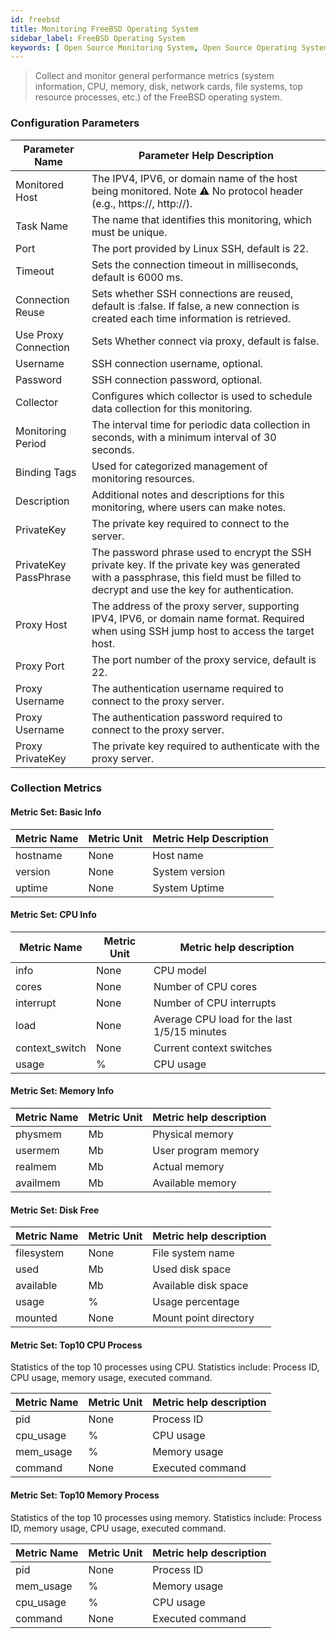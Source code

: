 ```yaml
---
id: freebsd
title: Monitoring FreeBSD Operating System
sidebar_label: FreeBSD Operating System
keywords: [ Open Source Monitoring System, Open Source Operating System Monitoring, FreeBSD Operating System Monitoring ]
---
```


> Collect and monitor general performance metrics (system information, CPU, memory, disk, network cards, file systems, top resource processes, etc.) of the FreeBSD operating system.

### Configuration Parameters

| Parameter Name        | Parameter Help Description                                                                                                                                                            |
|-----------------------|---------------------------------------------------------------------------------------------------------------------------------------------------------------------------------------|
| Monitored Host        | The IPV4, IPV6, or domain name of the host being monitored. Note ⚠️ No protocol header (e.g., https://, http://).                                                                     |
| Task Name             | The name that identifies this monitoring, which must be unique.                                                                                                                       |
| Port                  | The port provided by Linux SSH, default is 22.                                                                                                                                        |
| Timeout               | Sets the connection timeout in milliseconds, default is 6000 ms.                                                                                                                      |
| Connection Reuse      | Sets whether SSH connections are reused, default is :false. If false, a new connection is created each time information is retrieved.                                                 |
| Use Proxy Connection  | Sets Whether connect via proxy, default is false.                                                                                                                                     |
| Username              | SSH connection username, optional.                                                                                                                                                    |
| Password              | SSH connection password, optional.                                                                                                                                                    |
| Collector             | Configures which collector is used to schedule data collection for this monitoring.                                                                                                   |
| Monitoring Period     | The interval time for periodic data collection in seconds, with a minimum interval of 30 seconds.                                                                                     |
| Binding Tags          | Used for categorized management of monitoring resources.                                                                                                                              |
| Description           | Additional notes and descriptions for this monitoring, where users can make notes.                                                                                                    |
| PrivateKey            | The private key required to connect to the server.                                                                                                                                    |
| PrivateKey PassPhrase | The password phrase used to encrypt the SSH private key. If the private key was generated with a passphrase, this field must be filled to decrypt and use the key for authentication. |
| Proxy Host            | The address of the proxy server, supporting IPV4, IPV6, or domain name format. Required when using SSH jump host to access the target host.                                           |
| Proxy Port            | The port number of the proxy service, default is 22.                                                                                                                                  |
| Proxy Username        | The authentication username required to connect to the proxy server.                                                                                                                  |
| Proxy Username        | The authentication password required to connect to the proxy server.                                                                                                                  |
| Proxy PrivateKey      | The private key required to authenticate with the proxy server.                                                                                                                       |

### Collection Metrics

#### Metric Set: Basic Info

| Metric Name | Metric Unit | Metric Help Description |
|-------------|-------------|-------------------------|
| hostname    | None        | Host name               |
| version     | None        | System version          |
| uptime      | None        | System Uptime           |

#### Metric Set: CPU Info

|  Metric Name   | Metric Unit |           Metric help description            |
|----------------|-------------|----------------------------------------------|
| info           | None        | CPU model                                    |
| cores          | None        | Number of CPU cores                          |
| interrupt      | None        | Number of CPU interrupts                     |
| load           | None        | Average CPU load for the last 1/5/15 minutes |
| context_switch | None        | Current context switches                     |
| usage          | %           | CPU usage                                    |

#### Metric Set: Memory Info

| Metric Name | Metric Unit | Metric help description |
|-------------|-------------|-------------------------|
| physmem     | Mb          | Physical memory         |
| usermem     | Mb          | User program memory     |
| realmem     | Mb          | Actual memory           |
| availmem    | Mb          | Available memory        |

#### Metric Set: Disk Free

| Metric Name | Metric Unit | Metric help description |
|-------------|-------------|-------------------------|
| filesystem  | None        | File system name        |
| used        | Mb          | Used disk space         |
| available   | Mb          | Available disk space    |
| usage       | %           | Usage percentage        |
| mounted     | None        | Mount point directory   |

#### Metric Set: Top10 CPU Process

Statistics of the top 10 processes using CPU. Statistics include: Process ID, CPU usage, memory usage, executed command.

| Metric Name | Metric Unit | Metric help description |
|-------------|-------------|-------------------------|
| pid         | None        | Process ID              |
| cpu_usage   | %           | CPU usage               |
| mem_usage   | %           | Memory usage            |
| command     | None        | Executed command        |

#### Metric Set: Top10 Memory Process

Statistics of the top 10 processes using memory. Statistics include: Process ID, memory usage, CPU usage, executed command.

| Metric Name | Metric Unit | Metric help description |
|-------------|-------------|-------------------------|
| pid         | None        | Process ID              |
| mem_usage   | %           | Memory usage            |
| cpu_usage   | %           | CPU usage               |
| command     | None        | Executed command        |

